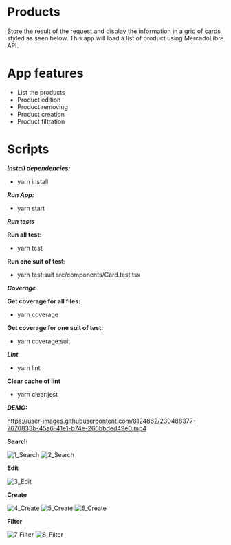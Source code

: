 # Products
Store the result of the request and display the information in a grid of cards styled as seen below. This app will load a list of product using MercadoLibre API.

# App features
* List the products
* Product edition
* Product removing
* Product creation
* Product filtration


# Scripts
***Install dependencies:***
* yarn install

***Run App:***
* yarn start

***Run tests***

**Run all test:**
* yarn test

**Run one suit of test:**
* yarn test:suit src/components/Card.test.tsx

***Coverage***

**Get coverage for all files:**
* yarn coverage

**Get coverage for one suit of test:**
* yarn coverage:suit

***Lint***
* yarn lint

**Clear cache of lint**
* yarn clear:jest

***DEMO:***


https://user-images.githubusercontent.com/8124862/230488377-7670833b-45a6-41e1-b74e-266bbded49e0.mp4


**Search**

![1_Search](https://user-images.githubusercontent.com/8124862/230490430-96626f79-9ea3-4704-86d1-e50afbb2a34d.png)
![2_Search](https://user-images.githubusercontent.com/8124862/230490443-89934ad3-8676-4227-97ec-b16b192ec617.png)


**Edit**

![3_Edit](https://user-images.githubusercontent.com/8124862/230490482-1fc6c001-4aa0-4657-baca-23b530ef3300.png)


**Create**

![4_Create](https://user-images.githubusercontent.com/8124862/230490535-70ae127c-c921-4dc0-8c96-087c4b233f5f.png)
![5_Create](https://user-images.githubusercontent.com/8124862/230490550-fcd1685f-8717-497c-9782-94a4fae6952b.png)
![6_Create](https://user-images.githubusercontent.com/8124862/230490552-9a9c134c-ef60-4336-97f1-3c71938b10df.png)


**Filter**

![7_Filter](https://user-images.githubusercontent.com/8124862/230490593-a1fe8159-4fe9-4ae3-b4ad-a416049825a3.png)
![8_Filter](https://user-images.githubusercontent.com/8124862/230490614-c583cd88-e1a5-4918-800a-ae2e96319954.png)



